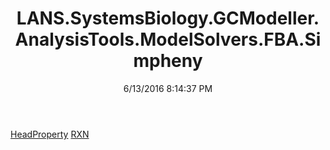 ﻿---
title: LANS.SystemsBiology.GCModeller.AnalysisTools.ModelSolvers.FBA.Simpheny
date: 6/13/2016 8:14:37 PM
---

[HeadProperty](T-LANS.SystemsBiology.GCModeller.AnalysisTools.ModelSolvers.FBA.Simpheny.HeadProperty.html)
[RXN](T-LANS.SystemsBiology.GCModeller.AnalysisTools.ModelSolvers.FBA.Simpheny.RXN.html)
